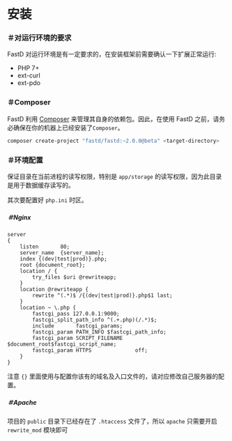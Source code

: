 # 安装

### ＃对运行环境的要求

FastD 对运行环境是有一定要求的，在安装框架前需要确认一下扩展正常运行:

* PHP 7+
* ext-curl
* ext-pdo

### ＃Composer

FastD 利用 [Composer](http://getcomposer.org/) 来管理其自身的依赖包。因此，在使用 FastD 之前，请务必确保在你的机器上已经安装了`Composer`。

```bash
composer create-project "fastd/fastd:~2.0.0@beta" <target-directory>

```

### ＃环境配置

保证目录在当前进程的读写权限，特别是 `app/storage` 的读写权限，因为此目录是用于数据缓存读写的。

其次要配置好 `php.ini` 时区。

##### ＃Nginx

```
server
{
    listen       80;
    server_name  {server_name};
    index {(dev|test|prod)}.php;
    root {document_root};
    location / {
        try_files $uri @rewriteapp;
    }
    location @rewriteapp {
        rewrite ^(.*)$ /{(dev|test|prod)}.php$1 last;
    }
    location ~ \.php {
        fastcgi_pass 127.0.0.1:9000;
        fastcgi_split_path_info ^(.+.php)(/.*)$;
        include       fastcgi_params;
        fastcgi_param PATH_INFO $fastcgi_path_info;
        fastcgi_param SCRIPT_FILENAME $document_root$fastcgi_script_name;
        fastcgi_param HTTPS              off;
    }
}

```

注意 `{}` 里面使用与配置你该有的域名及入口文件的，请对应修改自己服务器的配置。

##### ＃Apache

项目的 `public` 目录下已经存在了 `.htaccess` 文件了，所以 `apache` 只需要开启 `rewrite_mod` 模块即可


